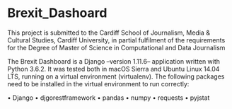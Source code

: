 # Brexit_Dashoard

This project is submitted to the Cardiff School of Journalism, Media &amp; Cultural Studies, Cardiff University, in partial fulfilment of the requirements for the Degree of Master of Science in Computational and Data Journalism

The Brexit Dashboard is a Django –version 1.11.6– application written with Python 3.6.2. It was tested both in macOS Sierra and Ubuntu Linux 14.04 LTS, running on a virtual environment (virtualenv). The following packages need to be installed in the virtual environment to run correctly:
  
•	Django
•	djgorestframework
•	pandas
•	numpy
•	requests
•	pyjstat
